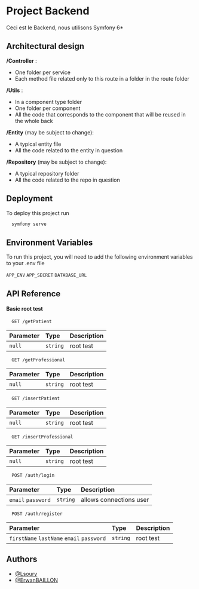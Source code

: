 
# Project Backend

Ceci est le Backend, nous utilisons Symfony 6*



## Architectural design


**/Controller** : 
 - One folder per service
 - Each method file related only to this route in a folder in the route folder

**/Utils** : 
- In a component type folder
 - One folder per component
 - All the code that corresponds to the component that will be reused in the whole back

**/Entity** (may be subject to change): 
 - A typical entity file
 - All the code related to the entity in question

**/Repository** (may be subject to change):
 - A typical repository folder
 - All the code related to the repo in question

## Deployment

To deploy this project run

```bash
  symfony serve
```


## Environment Variables

To run this project, you will need to add the following environment variables to your .env file

`APP_ENV` `APP_SECRET` `DATABASE_URL`
## API Reference

#### Basic root test

```http
  GET /getPatient
```

| Parameter | Type     | Description                |
| :-------- | :------- | :------------------------- |
| `null` | `string` | root test |

```http
  GET /getProfessional
```

| Parameter | Type     | Description                |
| :-------- | :------- | :------------------------- |
| `null` | `string` | root test |

```http
  GET /insertPatient
```

| Parameter | Type     | Description                |
| :-------- | :------- | :------------------------- |
| `null` | `string` | root test |


```http
  GET /insertProfessional
```

| Parameter | Type     | Description                |
| :-------- | :------- | :------------------------- |
| `null` | `string` | root test |

```http
  POST /auth/login
```

| Parameter | Type     | Description                |
| :-------- | :------- | :------------------------- |
| `email` `password`| `string` | allows connections user |

```http
  POST /auth/register
```

| Parameter | Type     | Description                |
| :-------- | :------- | :------------------------- |
| `firstName` `lastName` `email` `password`| `string` | root test |



## Authors

- [@Lsoury](https://github.com/Lsoury)
- [@ErwanBAILLON](https://github.com/ErwanBAILLON)

